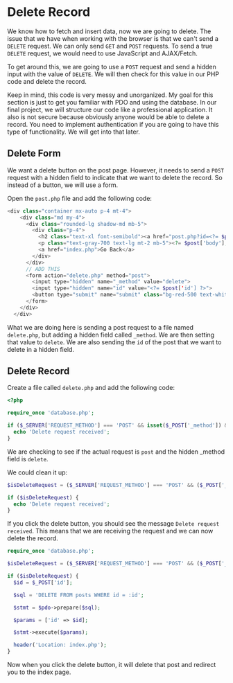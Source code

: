 # Delete Record

We know how to fetch and insert data, now we are going to delete. The issue that we have when working with the browser is that we can't send a `DELETE` request. We can only send `GET` and `POST` requests. To send a true `DELETE` request, we would need to use JavaScript and AJAX/Fetch.

To get around this, we are going to use a `POST` request and send a hidden input with the value of `DELETE`. We will then check for this value in our PHP code and delete the record.

Keep in mind, this code is very messy and unorganized. My goal for this section is just to get you familiar with PDO and using the database. In our final project, we will structure our code like a professional application. It also is not secure because obviously anyone would be able to delete a record. You need to implement authentication if you are going to have this type of functionality. We will get into that later.

## Delete Form

We want a delete button on the post page. However, it needs to send a `POST` request with a hidden field to indicate that we want to delete the record. So instead of a button, we will use a form.

Open the `post.php` file and add the following code:

```php
<div class="container mx-auto p-4 mt-4">
    <div class="md my-4">
      <div class="rounded-lg shadow-md mb-5">
        <div class="p-4">
          <h2 class="text-xl font-semibold"><a href="post.php?id=<?= $post['id'] ?>"><?= $post['title']; ?></h2>
          <p class="text-gray-700 text-lg mt-2 mb-5"><?= $post['body']; ?></p>
          <a href="index.php">Go Back</a>
        </div>
      </div>
      // ADD THIS
      <form action="delete.php" method="post">
        <input type="hidden" name="_method" value="delete">
        <input type="hidden" name="id" value="<?= $post['id'] ?>">
        <button type="submit" name="submit" class="bg-red-500 text-white px-4 py-2 rounded hover:bg-red-600 focus:outline-none">Delete</button>
      </form>
    </div>
  </div>
```

What we are doing here is sending a post request to a file named `delete.php`, but adding a hidden field called `_method`. We are then setting that value to `delete`. We are also sending the `id` of the post that we want to delete in a hidden field.

## Delete Record

Create a file called `delete.php` and add the following code:

```php
<?php

require_once 'database.php';

if ($_SERVER['REQUEST_METHOD'] === 'POST' && isset($_POST['_method']) && $_POST['_method'] === 'delete') {
  echo 'Delete request received';
}
```

We are checking to see if the actual request is `post` and the hidden \_method field is `delete`.

We could clean it up:

```php
$isDeleteRequest = ($_SERVER['REQUEST_METHOD'] === 'POST' && ($_POST['_method'] ?? '') === 'delete');

if ($isDeleteRequest) {
  echo 'Delete request received';
}
```

If you click the delete button, you should see the message `Delete request received`. This means that we are receiving the request and we can now delete the record.

```php
require_once 'database.php';

$isDeleteRequest = ($_SERVER['REQUEST_METHOD'] === 'POST' && ($_POST['_method'] ?? '') === 'delete');

if ($isDeleteRequest) {
  $id = $_POST['id'];

  $sql = 'DELETE FROM posts WHERE id = :id';

  $stmt = $pdo->prepare($sql);

  $params = ['id' => $id];

  $stmt->execute($params);

  header('Location: index.php');
}
```

Now when you click the delete button, it will delete that post and redirect you to the index page.
